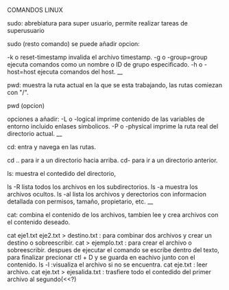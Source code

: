 COMANDOS LINUX

sudo: abrebiatura para super usuario, permite realizar tareas de superusuario

sudo (resto comando)
se puede añadir opcion:

-k o reset-timestamp invalida el archivo timestamp.
-g o -group=group ejecuta comandos como un nombre o ID de grupo especificado.
-h o -host=host ejecuta comandos del host.
__


pwd: muestra la ruta actual en la que se esta trabajando, las rutas comiezan con "/".

pwd (opcion)

opciones a añadir:
-L o -logical imprime contenido de las variables de entorno incluido enlases simbolicos.
-P o -physical imprime la ruta real del directorio actual.
__


cd: entra y navega en las rutas.

cd .. para ir a un directorio hacia arriba.
cd- para ir a un directorio anterior.

ls: muestra el contedido del directorio,

ls -R lista todos los archivos en los subdirectorios.
ls -a muestra los archivos ocultos.
ls -al lista los archivos y derectorios con informacion detallada con permisos, tamaño, propietario, etc.
__


cat:
combina el contenido de los archivos, tambien lee y crea archivos con el contenido deseado.

cat eje1.txt eje2.txt > destino.txt : para combinar dos archivos y crear un destino o sobreescribir.
cat > ejemplo.txt : para crear el archivo o sobreescribir. despues de ejecutar el comando se escribe dentro
del texto, para finalizar precionar ctl + D y se guarda en eachivo junto con el contenido.
ls -l :visualiza el archivo si no se encuentra.
cat eje.txt : leer archivo.
cat eje.txt > ejesalida.txt : trasfiere todo el contedido del primer archivo al segundo(<<?)